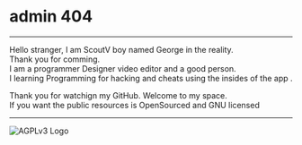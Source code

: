 # admin 404
___
Hello stranger, I am ScoutV boy named George in the reality.  
Thank you for comming.  
I am a programmer Designer video editor and a good person.  
I learning Programming for hacking and cheats using the insides of the app  .

Thank you for watchign my GitHub.
Welcome to my space.  
If you want the public resources is OpenSourced and GNU licensed
___
![AGPLv3 Logo](https://github.com/admin404/admin404/AGPLv3_Logo.svg)